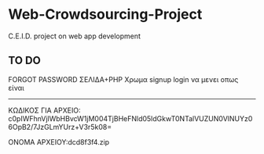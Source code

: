 # Web-Crowdsourcing-Project
C.E.I.D. project on web app development


TO DO
-----------------------------------------
FORGOT PASSWORD ΣΕΛΙΔΑ+PHP
Χρωμα signup login να μενει οπως είναι

----------------------------------------

ΚΩΔΙΚΟΣ ΓΙΑ ΑΡΧΕΙΟ: c0pIWFhnVjlWbHBvcW1jM004TjBHeFNld05ldGkwT0NTalVUZUN0VlNUYz06OpB2/7JzGLmYUrz+V3r5k08=

ΟΝΟΜΑ ΑΡΧΕΙΟΥ:dcd8f3f4.zip

